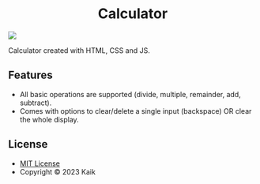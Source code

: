 <h1 style="text-align: center;">Calculator</h1>
<img src="https://cdn.discordapp.com/attachments/1113915346106204200/1133894339429408889/image.png">

<p>Calculator created with HTML, CSS and JS.</p></p>


<h2>Features</h2>
<ul>
    <li>All basic operations are supported (divide, multiple, remainder, add, subtract).</li>

<li>Comes with options to clear/delete a single input (backspace) OR clear the whole display.</li>
</ul>


<h2>License</h2>
<ul>
    <li><a href="https://opensource.org/license/mit/" target="_blank">MIT License</a></li>
    <li>Copyright © 2023 Kaik</li>
</ul>
